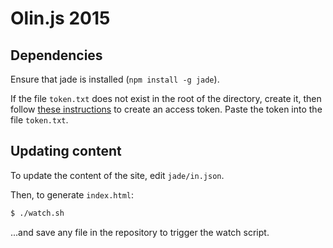 # Olin.js 2015

## Dependencies
Ensure that jade is installed (`npm install -g jade`).

If the file `token.txt` does not exist in the root of the directory, create it, then follow [these instructions](https://help.github.com/articles/creating-an-access-token-for-command-line-use/) to create an access token. Paste the token into the file `token.txt`.

## Updating content
To update the content of the site, edit `jade/in.json`.

Then, to generate `index.html`:
```bash
$ ./watch.sh
```
...and save any file in the repository to trigger the watch script.
